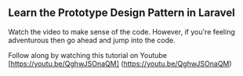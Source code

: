 ## Learn the Prototype Design Pattern in Laravel

Watch the video to make sense of the code. However, if you're feeling adventurous then go ahead and jump into the code.

Follow along by watching this tutorial on Youtube [https://youtu.be/QghwJSOnaQM] (https://youtu.be/QghwJSOnaQM)
